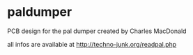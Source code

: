 # paldumper
PCB design for the pal dumper created by Charles MacDonald

all infos are available at http://techno-junk.org/readpal.php
